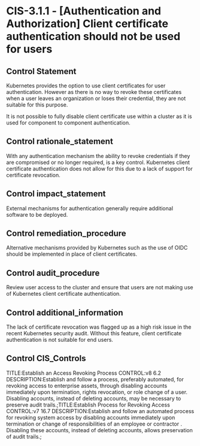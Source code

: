 # CIS-3.1.1 - \[Authentication and Authorization\] Client certificate authentication should not be used for users

## Control Statement

Kubernetes provides the option to use client certificates for user authentication. However as there is no way to revoke these certificates when a user leaves an organization or loses their credential, they are not suitable for this purpose.

It is not possible to fully disable client certificate use within a cluster as it is used for component to component authentication.

## Control rationale_statement

With any authentication mechanism the ability to revoke credentials if they are compromised or no longer required, is a key control. Kubernetes client certificate authentication does not allow for this due to a lack of support for certificate revocation.

## Control impact_statement

External mechanisms for authentication generally require additional software to be deployed.

## Control remediation_procedure

Alternative mechanisms provided by Kubernetes such as the use of OIDC should be implemented in place of client certificates.

## Control audit_procedure

Review user access to the cluster and ensure that users are not making use of Kubernetes client certificate authentication.

## Control additional_information

The lack of certificate revocation was flagged up as a high risk issue in the recent Kubernetes security audit. Without this feature, client certificate authentication is not suitable for end users.

## Control CIS_Controls

TITLE:Establish an Access Revoking Process CONTROL:v8 6.2 DESCRIPTION:Establish and follow a process, preferably automated, for revoking access to enterprise assets, through disabling accounts immediately upon termination, rights revocation, or role change of a user. Disabling accounts, instead of deleting accounts, may be necessary to preserve audit trails.;TITLE:Establish Process for Revoking Access CONTROL:v7 16.7 DESCRIPTION:Establish and follow an automated process for revoking system access by disabling accounts immediately upon termination or change of responsibilities of an employee or contractor . Disabling these accounts, instead of deleting accounts, allows preservation of audit trails.;
